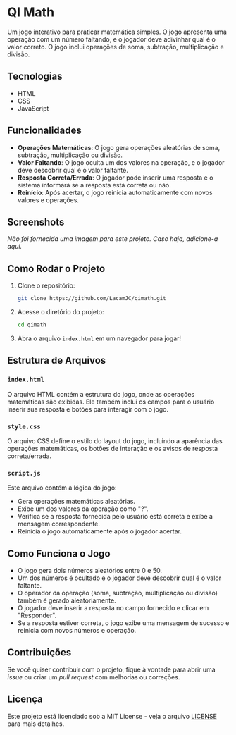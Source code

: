 
# QI Math

Um jogo interativo para praticar matemática simples. O jogo apresenta uma operação com um número faltando, e o jogador deve adivinhar qual é o valor correto. O jogo inclui operações de soma, subtração, multiplicação e divisão.

## Tecnologias

- HTML
- CSS
- JavaScript

## Funcionalidades

- **Operações Matemáticas**: O jogo gera operações aleatórias de soma, subtração, multiplicação ou divisão.
- **Valor Faltando**: O jogo oculta um dos valores na operação, e o jogador deve descobrir qual é o valor faltante.
- **Resposta Correta/Errada**: O jogador pode inserir uma resposta e o sistema informará se a resposta está correta ou não.
- **Reinício**: Após acertar, o jogo reinicia automaticamente com novos valores e operações.

## Screenshots

*Não foi fornecida uma imagem para este projeto. Caso haja, adicione-a aqui.*

## Como Rodar o Projeto

1. Clone o repositório:
    ```bash
    git clone https://github.com/LacamJC/qimath.git
    ```

2. Acesse o diretório do projeto:
    ```bash
    cd qimath
    ```

3. Abra o arquivo `index.html` em um navegador para jogar!

## Estrutura de Arquivos

### `index.html`

O arquivo HTML contém a estrutura do jogo, onde as operações matemáticas são exibidas. Ele também inclui os campos para o usuário inserir sua resposta e botões para interagir com o jogo.

### `style.css`

O arquivo CSS define o estilo do layout do jogo, incluindo a aparência das operações matemáticas, os botões de interação e os avisos de resposta correta/errada.

### `script.js`

Este arquivo contém a lógica do jogo:
- Gera operações matemáticas aleatórias.
- Exibe um dos valores da operação como "?".
- Verifica se a resposta fornecida pelo usuário está correta e exibe a mensagem correspondente.
- Reinicia o jogo automaticamente após o jogador acertar.

## Como Funciona o Jogo

- O jogo gera dois números aleatórios entre 0 e 50.
- Um dos números é ocultado e o jogador deve descobrir qual é o valor faltante.
- O operador da operação (soma, subtração, multiplicação ou divisão) também é gerado aleatoriamente.
- O jogador deve inserir a resposta no campo fornecido e clicar em "Responder".
- Se a resposta estiver correta, o jogo exibe uma mensagem de sucesso e reinicia com novos números e operação.

## Contribuições

Se você quiser contribuir com o projeto, fique à vontade para abrir uma *issue* ou criar um *pull request* com melhorias ou correções.

## Licença

Este projeto está licenciado sob a MIT License - veja o arquivo [LICENSE](LICENSE) para mais detalhes.
